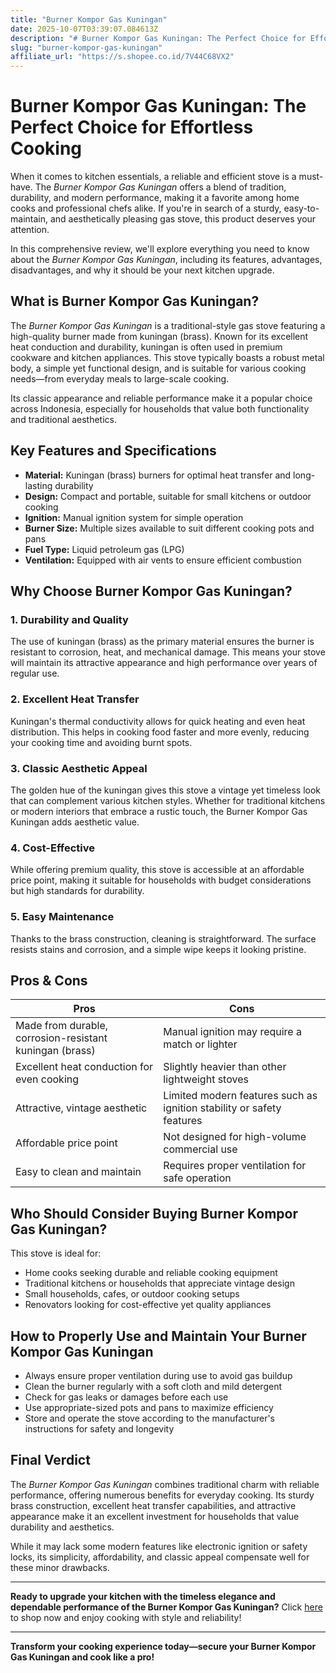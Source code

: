 ```yaml
---
title: "Burner Kompor Gas Kuningan"
date: 2025-10-07T03:39:07.084613Z
description: "# Burner Kompor Gas Kuningan: The Perfect Choice for Effortless Cooking..."
slug: "burner-kompor-gas-kuningan"
affiliate_url: "https://s.shopee.co.id/7V44C68VX2"
---
```

# Burner Kompor Gas Kuningan: The Perfect Choice for Effortless Cooking

When it comes to kitchen essentials, a reliable and efficient stove is a must-have. The *Burner Kompor Gas Kuningan* offers a blend of tradition, durability, and modern performance, making it a favorite among home cooks and professional chefs alike. If you're in search of a sturdy, easy-to-maintain, and aesthetically pleasing gas stove, this product deserves your attention.

In this comprehensive review, we'll explore everything you need to know about the *Burner Kompor Gas Kuningan*, including its features, advantages, disadvantages, and why it should be your next kitchen upgrade.

## What is Burner Kompor Gas Kuningan?

The *Burner Kompor Gas Kuningan* is a traditional-style gas stove featuring a high-quality burner made from kuningan (brass). Known for its excellent heat conduction and durability, kuningan is often used in premium cookware and kitchen appliances. This stove typically boasts a robust metal body, a simple yet functional design, and is suitable for various cooking needs—from everyday meals to large-scale cooking.

Its classic appearance and reliable performance make it a popular choice across Indonesia, especially for households that value both functionality and traditional aesthetics.

## Key Features and Specifications

- **Material:** Kuningan (brass) burners for optimal heat transfer and long-lasting durability
- **Design:** Compact and portable, suitable for small kitchens or outdoor cooking
- **Ignition:** Manual ignition system for simple operation
- **Burner Size:** Multiple sizes available to suit different cooking pots and pans
- **Fuel Type:** Liquid petroleum gas (LPG)
- **Ventilation:** Equipped with air vents to ensure efficient combustion

## Why Choose Burner Kompor Gas Kuningan?

### 1. Durability and Quality

The use of kuningan (brass) as the primary material ensures the burner is resistant to corrosion, heat, and mechanical damage. This means your stove will maintain its attractive appearance and high performance over years of regular use.

### 2. Excellent Heat Transfer

Kuningan's thermal conductivity allows for quick heating and even heat distribution. This helps in cooking food faster and more evenly, reducing your cooking time and avoiding burnt spots.

### 3. Classic Aesthetic Appeal

The golden hue of the kuningan gives this stove a vintage yet timeless look that can complement various kitchen styles. Whether for traditional kitchens or modern interiors that embrace a rustic touch, the Burner Kompor Gas Kuningan adds aesthetic value.

### 4. Cost-Effective

While offering premium quality, this stove is accessible at an affordable price point, making it suitable for households with budget considerations but high standards for durability.

### 5. Easy Maintenance

Thanks to the brass construction, cleaning is straightforward. The surface resists stains and corrosion, and a simple wipe keeps it looking pristine.

## Pros & Cons

| **Pros** | **Cons** |
| --- | --- |
| Made from durable, corrosion-resistant kuningan (brass) | Manual ignition may require a match or lighter |
| Excellent heat conduction for even cooking | Slightly heavier than other lightweight stoves |
| Attractive, vintage aesthetic | Limited modern features such as ignition stability or safety features |
| Affordable price point | Not designed for high-volume commercial use |
| Easy to clean and maintain | Requires proper ventilation for safe operation |

## Who Should Consider Buying Burner Kompor Gas Kuningan?

This stove is ideal for:

- Home cooks seeking durable and reliable cooking equipment
- Traditional kitchens or households that appreciate vintage design
- Small households, cafes, or outdoor cooking setups
- Renovators looking for cost-effective yet quality appliances

## How to Properly Use and Maintain Your Burner Kompor Gas Kuningan

- Always ensure proper ventilation during use to avoid gas buildup
- Clean the burner regularly with a soft cloth and mild detergent
- Check for gas leaks or damages before each use
- Use appropriate-sized pots and pans to maximize efficiency
- Store and operate the stove according to the manufacturer's instructions for safety and longevity

## Final Verdict

The *Burner Kompor Gas Kuningan* combines traditional charm with reliable performance, offering numerous benefits for everyday cooking. Its sturdy brass construction, excellent heat transfer capabilities, and attractive appearance make it an excellent investment for households that value durability and aesthetics.

While it may lack some modern features like electronic ignition or safety locks, its simplicity, affordability, and classic appeal compensate well for these minor drawbacks.

---

**Ready to upgrade your kitchen with the timeless elegance and dependable performance of the Burner Kompor Gas Kuningan?** Click [here](https://s.shopee.co.id/7V44C68VX2) to shop now and enjoy cooking with style and reliability!

---

**Transform your cooking experience today—secure your Burner Kompor Gas Kuningan and cook like a pro!**